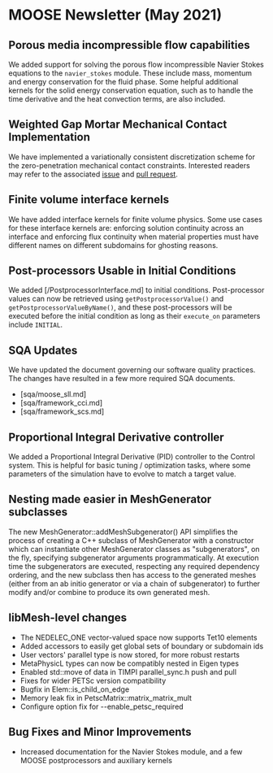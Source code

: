 # MOOSE Newsletter (May 2021)

## Porous media incompressible flow capabilities

We added support for solving the porous flow incompressible Navier Stokes equations to the
`navier_stokes` module. These include mass, momentum and energy conservation for the fluid phase.
Some helpful additional kernels for the solid energy conservation equation, such as to handle the
time derivative and the heat convection terms, are also included.

## Weighted Gap Mortar Mechanical Contact Implementation

We have implemented a variationally consistent discretization scheme for the
zero-penetration mechanical contact constraints. Interested readers may refer to
the associated [issue](https://github.com/idaholab/moose/issues/16961) and
[pull request](https://github.com/idaholab/moose/pull/17189).

## Finite volume interface kernels

We have added interface kernels for finite volume physics. Some use cases for
these interface kernels are: enforcing solution continuity across an interface and
enforcing flux continuity when material properties must have different names on
different subdomains for ghosting reasons.

## Post-processors Usable in Initial Conditions

We added [/PostprocessorInterface.md] to initial conditions. Post-processor
values can now be retrieved using `getPostprocessorValue()` and `getPostprocessorValueByName()`,
and these post-processors will be executed before the initial condition as long
as their `execute_on` parameters include `INITIAL`.

## SQA Updates

We have updated the document governing our software quality practices. The changes have resulted
in a few more required SQA documents.

- [sqa/moose_sll.md]
- [sqa/framework_cci.md]
- [sqa/framework_scs.md]

## Proportional Integral Derivative controller

We added a Proportional Integral Derivative (PID) controller to the Control system. This is
helpful for basic tuning / optimization tasks, where some parameters of the simulation have
to evolve to match a target value.

## Nesting made easier in MeshGenerator subclasses

The new MeshGenerator::addMeshSubgenerator() API simplifies the
process of creating a C++ subclass of MeshGenerator with a constructor
which can instantiate other MeshGenerator classes as "subgenerators",
on the fly, specifying subgenerator arguments programmatically.  At
execution time the subgenerators are executed, respecting any required
dependency ordering, and the new subclass then has access to the
generated meshes (either from an ab initio generator or via a chain of
subgenerator) to further modify and/or combine to produce its own
generated mesh.

## libMesh-level changes

- The NEDELEC\_ONE vector-valued space now supports Tet10 elements
- Added accessors to easily get global sets of boundary or subdomain ids
- User vectors' parallel type is now stored, for more robust restarts
- MetaPhysicL types can now be compatibly nested in Eigen types
- Enabled std::move of data in TIMPI parallel\_sync.h push and pull
- Fixes for wider PETSc version compatibility
- Bugfix in Elem::is\_child\_on\_edge
- Memory leak fix in PetscMatrix::matrix\_matrix\_mult
- Configure option fix for --enable\_petsc\_required

## Bug Fixes and Minor Improvements

- Increased documentation for the Navier Stokes module, and a few MOOSE postprocessors
and auxiliary kernels
